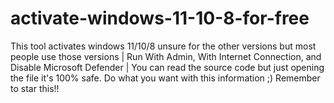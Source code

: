 # activate-windows-11-10-8-for-free
This tool activates windows 11/10/8 unsure for the other versions but most people use those versions | Run With Admin, With Internet Connection, and Disable Microsoft Defender | You can read the source code but just opening the file it's 100% safe. Do what you want with this information ;) Remember to star this!!
